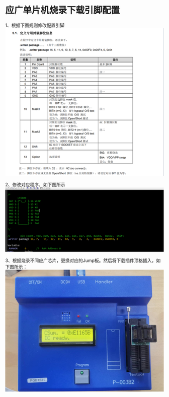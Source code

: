 # 应广单片机烧录下载引脚配置

1、根据下图规则修改配置引脚
![image](image/yg_pinset.png)

2、修改对应程序，如下图所示
![image](image/yg_codesetting.png)

3、根据烧录不同应广芯片，更换对应的Jump板。然后将下载插件顶格插入，如下图所示：
![image](image/yg_shift.png)